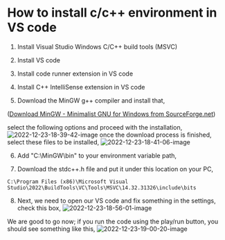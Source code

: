 # How to install c/c++ environment in VS code
1. Install Visual Studio Windows C/C++ build tools (MSVC)
  
2. Install VS code
  
3. Install code runner extension in VS code
  
4. Install C++ IntelliSense extension in VS code
  
5. Download the MinGW g++ compiler and install that,
  
  ([Download MinGW - Minimalist GNU for Windows from SourceForge.net](https://sourceforge.net/projects/mingw/files/Installer/mingw-get-setup.exe/download?use_mirror=altushost-swe&download=&failedmirror=deac-ams.dl.sourceforge.net))
  
  select the following options and proceed with the installation,
  ![2022-12-23-18-39-42-image](https://user-images.githubusercontent.com/45464612/209340901-4d7fe0fc-f346-400a-98db-2fdee94f0422.png)
 once the download process is finished, select these files to be installed,
![2022-12-23-18-41-06-image](https://user-images.githubusercontent.com/45464612/209340925-b3490457-289c-43b8-b216-158ab6aedd65.png)


  
6. Add "C:\MinGW\bin" to your environment variable path,
  
7. Download the stdc++.h file and put it under this location on your PC,
  
  ```
  C:\Program Files (x86)\Microsoft Visual Studio\2022\BuildTools\VC\Tools\MSVC\14.32.31326\include\bits
  ```
  
8. Next, we need to open our VS code and fix something in the settings, check this box,
 ![2022-12-23-18-56-01-image](https://user-images.githubusercontent.com/45464612/209341000-518133a3-b492-4b29-a5db-0abc29afa90c.png)

  
  

We are good to go now; if you run the code using the play/run button, you should see something like this,
![2022-12-23-19-00-20-image](https://user-images.githubusercontent.com/45464612/209341025-787b9794-bb1f-431c-b5fa-7f9839489ffc.png)

